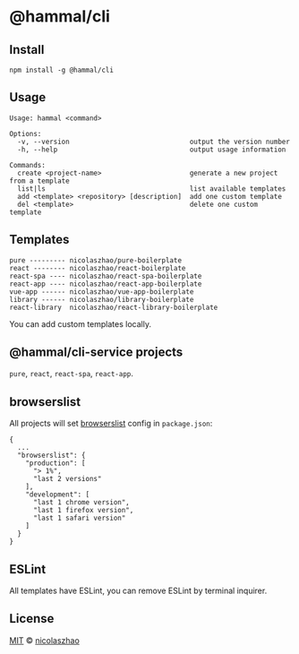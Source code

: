 # @hammal/cli

## Install

```shell
npm install -g @hammal/cli
```

## Usage

```
Usage: hammal <command>

Options:
  -v, --version                              output the version number
  -h, --help                                 output usage information

Commands:
  create <project-name>                      generate a new project from a template
  list|ls                                    list available templates
  add <template> <repository> [description]  add one custom template
  del <template>                             delete one custom template
```

## Templates

```
pure --------- nicolaszhao/pure-boilerplate
react -------- nicolaszhao/react-boilerplate
react-spa ---- nicolaszhao/react-spa-boilerplate
react-app ---- nicolaszhao/react-app-boilerplate
vue-app ------ nicolaszhao/vue-app-boilerplate
library ------ nicolaszhao/library-boilerplate
react-library  nicolaszhao/react-library-boilerplate
```

You can add custom templates locally.

## @hammal/cli-service projects

`pure`, `react`, `react-spa`, `react-app`.

## browserslist

All projects will set [browserslist](https://github.com/browserslist/browserslist) config in `package.json`:

```
{
  ...
  "browserslist": {
    "production": [
      "> 1%",
      "last 2 versions"
    ],
    "development": [
      "last 1 chrome version",
      "last 1 firefox version",
      "last 1 safari version"
    ]
  }
}
```

## ESLint

All templates have ESLint, you can remove ESLint by terminal inquirer.

## License

[MIT](https://github.com/nicolaszhao/hammal/blob/master/LICENSE) © [nicolaszhao](https://github.com/nicolaszhao)

